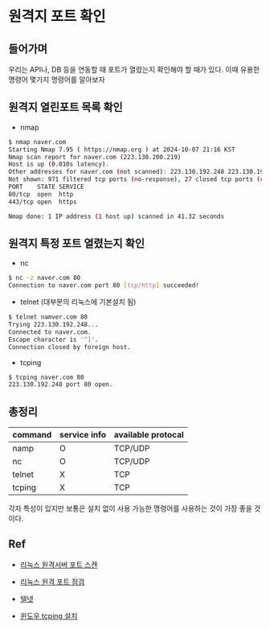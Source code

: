 # 원격지 포트 확인

## 들어가며

우리는 API나, DB 등을 연동할 때 포트가 열렸는지 확인해야 할 때가 있다.
이때 유용한 명령어 몇가지 명령어를 알아보자

## 원격지 열린포트 목록 확인

- nmap

```bash
$ nmap naver.com
Starting Nmap 7.95 ( https://nmap.org ) at 2024-10-07 21:16 KST
Nmap scan report for naver.com (223.130.200.219)
Host is up (0.010s latency).
Other addresses for naver.com (not scanned): 223.130.192.248 223.130.192.247 223.130.200.236
Not shown: 971 filtered tcp ports (no-response), 27 closed tcp ports (conn-refused)
PORT    STATE SERVICE
80/tcp  open  http
443/tcp open  https

Nmap done: 1 IP address (1 host up) scanned in 41.32 seconds
```

## 원격지 특정 포트 열렸는지 확인

- nc

```bash
$ nc -z naver.com 80
Connection to naver.com port 80 [tcp/http] succeeded!
```

- telnet (대부분의 리눅스에 기본설치 됨)

```bash
$ telnet namver.com 80
Trying 223.130.192.248...
Connected to naver.com.
Escape character is '^]'.
Connection closed by foreign host.
```

- tcping

```bash
$ tcping naver.com 80
223.130.192.248 port 80 open.

```

## 총정리

| command 	| service info 	| available protocal	|
|---	|---	|--- |
| namp 	| O 	|TCP/UDP |
| nc 	| O 	|TCP/UDP| 
| telnet 	| X 	| TCP |
| tcping 	| X 	| TCP |

각자 특성이 있지만 보통은 설치 없이 사용 가능한 명령어를 사용하는 것이 가장 좋을 것이다.

## Ref

- [리눅스 원격서버 포트 스캔](https://zetawiki.com/wiki/%EB%A6%AC%EB%88%85%EC%8A%A4_%EC%9B%90%EA%B2%A9%EC%84%9C%EB%B2%84_%ED%8F%AC%ED%8A%B8_%EC%8A%A4%EC%BA%94)

- [리눅스 원격 포트 점검](https://zetawiki.com/wiki/%EB%A6%AC%EB%88%85%EC%8A%A4_%EC%9B%90%EA%B2%A9_%ED%8F%AC%ED%8A%B8_%EC%A0%90%EA%B2%80)

- [텔넷](https://zetawiki.com/wiki/%ED%85%94%EB%84%B7#cite_note-2)

- [윈도우 tcping 설치](https://zetawiki.com/wiki/%EC%9C%88%EB%8F%84%EC%9A%B0_tcping_%EC%84%A4%EC%B9%98)
